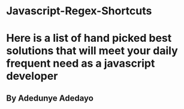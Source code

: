 # Javascript-Regex-Shortcuts

# Here is a list of hand picked best solutions that will meet your daily frequent need as a javascript developer

## By Adedunye Adedayo
